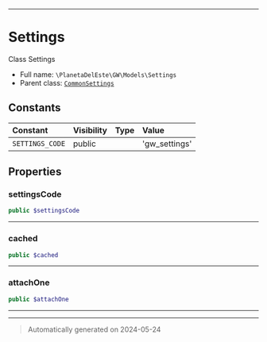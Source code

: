 ***

# Settings

Class Settings



* Full name: `\PlanetaDelEste\GW\Models\Settings`
* Parent class: [`CommonSettings`](../../../Lovata/Toolbox/Models/CommonSettings.md)


## Constants

| Constant | Visibility | Type | Value |
|:---------|:-----------|:-----|:------|
|`SETTINGS_CODE`|public| |&#039;gw_settings&#039;|

## Properties


### settingsCode



```php
public $settingsCode
```






***

### cached



```php
public $cached
```






***

### attachOne



```php
public $attachOne
```






***



***
> Automatically generated on 2024-05-24
